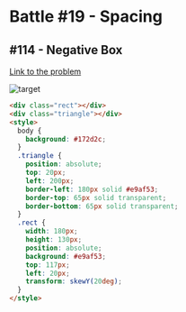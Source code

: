 # Battle #19 - Spacing

## #114 - Negative Box

[Link to the problem](https://cssbattle.dev/play/114)

![target](https://cssbattle.dev/targets/114.png)

```html
<div class="rect"></div>
<div class="triangle"></div>
<style>
  body {
    background: #172d2c;
  }
  .triangle {
    position: absolute;
    top: 20px;
    left: 200px;
    border-left: 180px solid #e9af53;
    border-top: 65px solid transparent;
    border-bottom: 65px solid transparent;
  }
  .rect {
    width: 180px;
    height: 130px;
    position: absolute;
    background: #e9af53;
    top: 117px;
    left: 20px;
    transform: skewY(20deg);
  }
</style>
```
